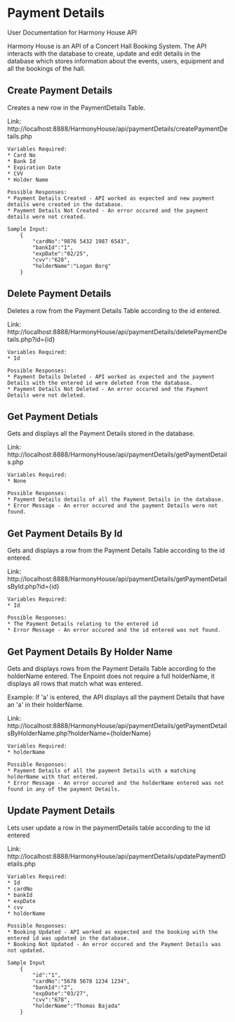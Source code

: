 # Payment Details
User Documentation for Harmony House API

Harmony House is an API of a Concert Hall Booking System. The API interacts with the database to create, update and edit details in the database which stores information about the events, users, equipment and all the bookings of the hall.

## Create Payment Details
Creates a new row in the PaymentDetails Table.

Link: http://localhost:8888/HarmonyHouse/api/paymentDetails/createPaymentDetails.php

    Variables Required:
    * Card No
    * Bank Id
    * Expiration Date
    * CVV
    * Holder Name

    Possible Responses:
    * Payment Details Created - API worked as expected and new payment details were created in the database.
    * Payment Details Not Created - An error occured and the payment details were not created.

    Sample Input:
        {
            "cardNo":"9876 5432 1987 6543",
            "bankId":"1",
            "expDate":"02/25",
            "cvv":"628",
            "holderName":"Logan Borg"
        }

## Delete Payment Details
Deletes a row from the Payment Details Table according to the id entered.

Link: http://localhost:8888/HarmonyHouse/api/paymentDetails/deletePaymentDetails.php?id={id}

    Variables Required:
    * Id

    Possible Responses:
    * Payment Details Deleted - API worked as expected and the payment Details with the entered id were deleted from the database.
    * Payment Details Not Deleted - An error occured and the Payment Details were not deleted.

## Get Payment Detials
Gets and displays all the Payment Details stored in the database. 

Link: http://localhost:8888/HarmonyHouse/api/paymentDetails/getPaymentDetails.php

    Variables Required:
    * None

    Possible Responses:
    * Payment Details details of all the Payment Details in the database.
    * Error Message - An error occured and the payment Details were not found.

## Get Payment Details By Id
Gets and displays a row from the Payment Details Table according to the id entered.

Link: http://localhost:8888/HarmonyHouse/api/paymentDetails/getPaymentDetailsById.php?id={id}

    Variables Required:
    * Id

    Possible Responses:
    * The Payment Details relating to the entered id
    * Error Message - An error occured and the id entered was not found.

## Get Payment Details By Holder Name
Gets and displays rows from the Payment Details Table according to the holderName entered. The Enpoint does not require a full holderName, it displays all rows that match what was entered. 

Example: If 'a' is entered, the API displays all the payment Details that have an 'a' in their holderName.

Link: http://localhost:8888/HarmonyHouse/api/paymentDetails/getPaymentDetailsByHolderName.php?holderName={holderName}

    Variables Required:
    * holderName

    Possible Responses:
    * Payment Details of all the payment Details with a matching holderName with that entered.
    * Error Message - An error occured and the holderName entered was not found in any of the payment Details.

## Update Payment Details
Lets user update a row in the paymentDetails table according to the id entered

Link: http://localhost:8888/HarmonyHouse/api/paymentDetails/updatePaymentDetails.php

    Variables Required:
    * Id
    * cardNo
    * bankId
    * expDate
    * cvv
    * holderName

    Possible Responses:
    * Booking Updated - API worked as expected and the booking with the entered id was updated in the database.
    * Booking Not Updated - An error occured and the Payment Details was not updated.

    Sample Input
        {
            "id":"1",
            "cardNo":"5678 5678 1234 1234",
            "bankId":"2",
            "expDate":"03/27",
            "cvv":"678",
            "holderName":"Thomas Bajada"
        }




